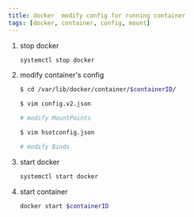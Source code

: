 ```yaml
---
title: docker  modify config for running container
tags: [docker, container, config, mount]
---
```


1. stop docker

   ```sh
   systemctl stop docker
   ```

2. modify container's config

   ```sh
   $ cd /var/lib/docker/container/$containerID/

   $ vim config.v2.json

   # modify MountPoints

   $ vim hsotconfig.json

   # modify Binds
   ```

3. start docker

   ```sh
   systemctl start docker
   ```

4. start container

   ```sh
   docker start $containerID
   ```
